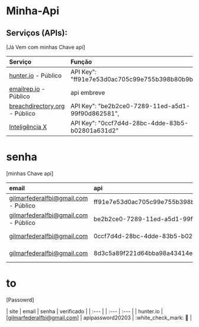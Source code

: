 # Minha-Api


## Serviços (APIs):

\[Já Vem com minhas Chave api\]

| Serviço | Função | Estado |
| :--- | :--- | :--- |
| [hunter.io](https://hunter.io/) - Público | API Key": "ff91e7e53d0ac705c99e755b398b80b9b17b75d5", | :white\_check\_mark: :key: |
| [emailrep.io](https://emailrep.io/) - Público | api embreve | :white\_check\_mark: :key: |
| [breachdirectory.org](https://breachdirectory.org/) - Público | API Key": "be2b2ce0-7289-11ed-a5d1-99f90d862581", | :white\_check\_mark: :key: |
| [Inteligência X](https://intelx.io/)| API Key": "0ccf7d4d-28bc-4dde-83b5-b02801a631d2" | :white\_check\_mark: :key: |


# senha

\[minhas Chave api\]

| email | api | site | 
| :--- | :--- | :--- | 
| [gilmarfederalfbi@gmail.com](https://hunter.io/) - Público |  ff91e7e53d0ac705c99e755b398b80b9b17b75d5 | hunter.io | :white\_check\_mark: :key: | 
| [gilmarfederalfbi@gmail.com](https://breachdirectory.org/) - Público | be2b2ce0-7289-11ed-a5d1-99f90d862581 | :white\_check\_mark: :key: |
| [gilmarfederalfbi@gmail.com](https://intelx.io/)| 0ccf7d4d-28bc-4dde-83b5-b02801a631d2| :white\_check\_mark: :key: |
| [gilmarfederalfbi@gmail.com](https://www.virustotal.com/gui/my-apikey/)| 8d3c5a89f221d64bba98a43414ec4a2d314d7b3450c9bd0874e7fd9d96333652 | :white\_check\_mark: :key: 


# to

\[Passowrd\]

| site | email | senha | verificado |
| :--- | | :---  | :--- |
| hunter.io | [gilmarfederalfbi@gmail.com] | apipassword20203 | :white\_check\_mark: :key: | 
